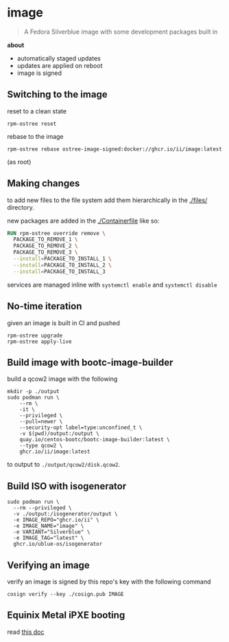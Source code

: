 # image

> A Fedora Silverblue image with some development packages built in

**about**

- automatically staged updates
- updates are applied on reboot
- image is signed

## Switching to the image

reset to a clean state
```shell
rpm-ostree reset
```

rebase to the image
```shell
rpm-ostree rebase ostree-image-signed:docker://ghcr.io/ii/image:latest
```
(as root)

## Making changes

to add new files to the file system add them hierarchically in the [./files/](./files/) directory.

new packages are added in the [./Containerfile](./Containerfile) like so:

```dockerfile
RUN rpm-ostree override remove \
  PACKAGE_TO_REMOVE_1 \
  PACKAGE_TO_REMOVE_2 \
  PACKAGE_TO_REMOVE_3 \
  --install=PACKAGE_TO_INSTALL_1 \
  --install=PACKAGE_TO_INSTALL_2 \
  --install=PACKAGE_TO_INSTALL_3
```

services are managed inline with `systemctl enable` and `systemctl disable`

## No-time iteration

given an image is built in CI and pushed

```shell
rpm-ostree upgrade
rpm-ostree apply-live
```

## Build image with bootc-image-builder

build a qcow2 image with the following

```shell
mkdir -p ./output
sudo podman run \
    --rm \
    -it \
    --privileged \
    --pull=newer \
    --security-opt label=type:unconfined_t \
    -v $(pwd)/output:/output \
    quay.io/centos-bootc/bootc-image-builder:latest \
    --type qcow2 \
    ghcr.io/ii/image:latest
```

to output to `./output/qcow2/disk.qcow2`.

## Build ISO with isogenerator

```shell
sudo podman run \
  --rm --privileged \
  -v ./output:/isogenerator/output \
  -e IMAGE_REPO="ghcr.io/ii" \
  -e IMAGE_NAME="image" \
  -e VARIANT="Silverblue" \
  -e IMAGE_TAG="latest" \
  ghcr.io/ublue-os/isogenerator
```

## Verifying an image

verify an image is signed by this repo's key with the following command

```shell
cosign verify --key ./cosign.pub IMAGE
```

## Equinix Metal iPXE booting

read [this doc](./equinix-metal-ipxe-boot/README.md)
